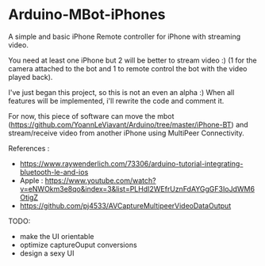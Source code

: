 # Arduino-MBot-iPhones
A simple and basic iPhone Remote controller for iPhone with streaming video.

You need at least one iPhone but 2 will be better to stream video :) (1 for the camera attached to the bot and 1 to remote control the bot with the video played back).

I've just began this project, so this is not an even an alpha :)
When all features will be implemented, i'll rewrite the code and comment it.

For now, this piece of software can move the mbot (https://github.com/YoannLeViavant/Arduino/tree/master/iPhone-BT) and stream/receive video from another iPhone using MultiPeer Connectivity.

References :
- https://www.raywenderlich.com/73306/arduino-tutorial-integrating-bluetooth-le-and-ios
- Apple : https://www.youtube.com/watch?v=eNWOkm3e8qo&index=3&list=PLHdI2WEfrUznFdAYGgGF3IoJdWM6OtigZ
- https://github.com/pj4533/AVCaptureMultipeerVideoDataOutput

TODO:
- make the UI orientable
- optimize captureOuput conversions
- design a sexy UI

